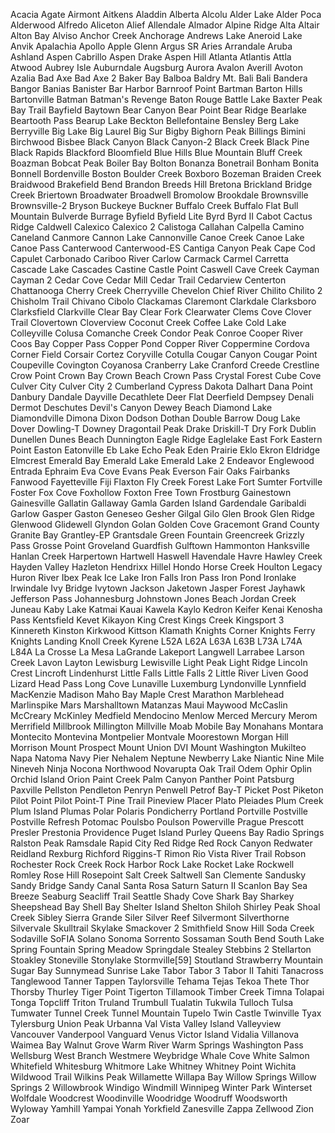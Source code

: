 Acacia
Agate
Airmont
Aitkens
Aladdin
Alberta
Alcolu
Alder Lake
Alder Poca
Alderwood
Alfredo
Aliceton
Alief
Allendale
Almador
Alpine Ridge
Alta
Altair
Alton Bay
Alviso
Anchor Creek
Anchorage
Andrews Lake
Aneroid Lake
Anvik
Apalachia
Apollo
Apple Glenn
Argus SR
Aries
Arrandale
Aruba
Ashland
Aspen Cabrillo
Aspen Drake
Aspen Hill
Atlanta
Atlantis
Attla
Atwood
Aubrey Isle
Auburndale
Augsburg
Aurora
Avalon
Averill
Avoton
Azalia
Bad Axe
Bad Axe 2
Baker Bay
Balboa
Baldry Mt.
Bali
Bali
Bandera
Bangor
Banias
Banister
Bar Harbor
Barnroof Point
Bartman
Barton Hills
Bartonville
Batman
Batman's Revenge
Baton Rouge
Battle Lake
Baxter Peak
Bay Trail
Bayfield
Baytown
Bear Canyon
Bear Point
Bear Ridge
Bearlake
Beartooth Pass
Bearup Lake
Beckton
Bellefontaine
Bensley
Berg Lake
Berryville
Big Lake
Big Laurel
Big Sur
Bigby
Bighorn Peak
Billings
Bimini
Birchwood
Bisbee
Black Canyon
Black Canyon-2
Black Creek
Black Pine
Black Rapids
Blackford
Bloomfield
Blue Hills
Blue Mountain
Bluff Creek
Boazman
Bobcat Peak
Boiler Bay
Bolton
Bonanza
Bonetrail
Bonham
Bonita
Bonnell
Bordenville
Boston
Boulder Creek
Boxboro
Bozeman
Braiden Creek
Braidwood
Brakefield Bend
Brandon
Breeds Hill
Bretona
Brickland
Bridge Creek
Briertown
Broadwater
Broadwell
Bromolow
Brookdale
Brownsville
Brownsville-2
Bryson
Buckeye
Buckner
Buffalo Creek
Buffalo Flat
Bull Mountain
Bulverde
Burrage
Byfield
Byfield Lite
Byrd
Byrd II
Cabot
Cactus Ridge
Caldwell
Calexico
Calexico 2
Calistoga
Callahan
Calpella
Camino
Caneland
Canmore
Cannon Lake
Cannonville
Canoe Creek
Canoe Lake
Canoe Pass
Canterwood
Canterwood-ES
Cantiga
Canyon Peak
Cape Cod
Capulet
Carbonado
Cariboo River
Carlow
Carmack
Carmel
Carretta
Cascade Lake
Cascades
Castine
Castle Point
Caswell
Cave Creek
Cayman
Cayman 2
Cedar Cove
Cedar Mill
Cedar Trail
Cedarview
Centerton
Chattanooga
Cherry Creek
Cherryville
Chevelon
Chief River
Chilito
Chilito 2
Chisholm Trail
Chivano
Cibolo
Clackamas
Claremont
Clarkdale
Clarksboro
Clarksfield
Clarkville
Clear Bay
Clear Fork
Clearwater
Clems Cove
Clover Trail
Clovertown
Cloverview
Coconut Creek
Coffee Lake
Cold Lake
Colleyville
Colusa
Comanche Creek
Condor Peak
Conroe
Cooper River
Coos Bay
Copper Pass
Copper Pond
Copper River
Coppermine
Cordova
Corner Field
Corsair
Cortez
Coryville
Cotulla
Cougar Canyon
Cougar Point
Coupeville
Covington
Coyanosa
Cranberry Lake
Cranford
Creede
Crestline
Crow Point
Crown Bay
Crown Beach
Crown Pass
Crystal Forest
Cube Cove
Culver City
Culver City 2
Cumberland
Cypress
Dakota
Dalhart
Dana Point
Danbury
Dandale
Dayville
Decathlete
Deer Flat
Deerfield
Dempsey
Denali
Dermot
Deschutes
Devil's Canyon
Dewey Beach
Diamond Lake
Diamondville
Dimona
Dixon
Dodson
Dothan
Double Barrow
Doug Lake
Dover
Dowling-T
Downey
Dragontail Peak
Drake
Driskill-T
Dry Fork
Dublin
Dunellen
Dunes Beach
Dunnington
Eagle Ridge
Eaglelake
East Fork
Eastern Point
Easton
Eatonville
Eb Lake
Echo Peak
Eden Prairie
Eklo
Ekron
Eldridge
Elmcrest
Emerald Bay
Emerald Lake
Emerald Lake 2
Endeavor
Englewood
Entrada
Ephraim
Eva Cove
Evans Peak
Everson
Fair Oaks
Fairbanks
Fanwood
Fayetteville
Fiji
Flaxton
Fly Creek
Forest Lake
Fort Sumter
Fortville
Foster
Fox Cove
Foxhollow
Foxton
Free Town
Frostburg
Gainestown
Gainesville
Gallatin
Gallaway
Gamla
Garden Island
Gardendale
Garibaldi
Garlow
Gasper
Gaston
Geneseo
Gesher
Gilgal
Gilo
Glen Brook
Glen Ridge
Glenwood
Glidewell
Glyndon
Golan
Golden Cove
Gracemont
Grand County
Granite Bay
Grantley-EP
Grantsdale
Green Fountain
Greencreek
Grizzly Pass
Grosse Point
Groveland
Guardfish
Gulftown
Hammonton
Hanksville
Hanlan Creek
Harpertown
Hartwell
Haswell
Havendale
Havre
Hawley Creek
Hayden Valley
Hazleton
Hendrixx
Hillel
Hondo
Horse Creek
Houlton Legacy
Huron River
Ibex Peak
Ice Lake
Iron Falls
Iron Pass
Iron Pond
Ironlake
Irwindale
Ivy Bridge
Ivytown
Jackson
Jaketown
Jasper Forest
Jayhawk
Jefferson Pass
Johannesburg
Johnstown
Jones Beach
Jordan Creek
Juneau
Kaby Lake
Katmai
Kauai
Kawela
Kaylo
Kedron
Keifer
Kenai
Kenosha Pass
Kentsfield
Kevet
Kikayon
King Crest
Kings Creek
Kingsport 3
Kinnereth
Kinston
Kirkwood
Kittson
Klamath
Knights Corner
Knights Ferry
Knights Landing
Knoll Creek
Kyrene
L52A
L62A
L63A
L63B
L73A
L74A
L84A
La Crosse
La Mesa
LaGrande
Lakeport
Langwell
Larrabee
Larson Creek
Lavon
Layton
Lewisburg
Lewisville
Light Peak
Light Ridge
Lincoln Crest
Lincroft
Lindenhurst
Little Falls
Little Falls 2
Little River
Liven Good
Lizard Head Pass
Long Cove
Lunaville
Luxemburg
Lyndonville
Lynnfield
MacKenzie
Madison
Maho Bay
Maple Crest
Marathon
Marblehead
Marlinspike
Mars
Marshalltown
Matanzas
Maui
Maywood
McCaslin
McCreary
McKinley
Medfield
Mendocino
Menlow
Merced
Mercury
Merom
Merrifield
Millbrook
Millington
Millville
Moab
Mobile Bay
Monahans
Montara
Montecito
Montevina
Montpelier
Montvale
Moorestown
Morgan Hill
Morrison
Mount Prospect
Mount Union DVI
Mount Washington
Mukilteo
Napa
Natoma
Navy Pier
Nehalem
Neptune
Newberry Lake
Niantic
Nine Mile
Nineveh
Ninja
Nocona
Northwood
Novarupta
Oak Trail
Odem
Ophir
Oplin
Orchid Island
Orion
Paint Creek
Palm Canyon
Panther Point
Patsburg
Paxville
Pellston
Pendleton
Penryn
Penwell
Petrof Bay-T
Picket Post
Piketon
Pilot Point
Pilot Point-T
Pine Trail
Pineview
Placer
Plato
Pleiades
Plum Creek
Plum Island
Plumas
Polar
Polaris
Pondicherry
Portland
Portville
Postville
Postville Refresh
Potomac
Poulsbo
Poulson
Powerville
Prague
Prescott
Presler
Prestonia
Providence
Puget Island
Purley
Queens Bay
Radio Springs
Ralston Peak
Ramsdale
Rapid City
Red Ridge
Red Rock Canyon
Redwater
Reidland
Rexburg
Richford
Riggins-T
Rimon
Rio Vista
River Trail
Robson
Rochester
Rock Creek
Rock Harbor
Rock Lake
Rocket Lake
Rockwell
Romley
Rose Hill
Rosepoint
Salt Creek
Saltwell
San Clemente
Sandusky
Sandy Bridge
Sandy Canal
Santa Rosa
Saturn
Saturn II
Scanlon Bay
Sea Breeze
Seaburg
Seacliff Trail
Seattle
Shady Cove
Shark Bay
Sharkey
Sheepshead Bay
Shell Bay
Shelter Island
Shelton
Shiloh
Shirley Peak
Shoal Creek
Sibley
Sierra Grande
Siler
Silver Reef
Silvermont
Silverthorne
Silvervale
Skulltrail
Skylake
Smackover 2
Smithfield
Snow Hill
Soda Creek
Sodaville
SoFIA
Solano
Sonoma
Sorrento
Sossaman
South Bend
South Lake
Spring Fountain
Spring Meadow
Springdale
Stealey
Stebbins 2
Stellarton
Stoakley
Stoneville
Stonylake
Stormville[59]
Stoutland
Strawberry Mountain
Sugar Bay
Sunnymead
Sunrise Lake
Tabor
Tabor 3
Tabor II
Tahiti
Tanacross
Tanglewood
Tanner
Tappen
Taylorsville
Tehama
Tejas
Tekoa
Thete
Thor
Thorsby
Thurley
Tiger Point
Tigerton
Tillamook
Timber Creek
Timna
Tolapai
Tonga
Topcliff
Triton
Truland
Trumbull
Tualatin
Tukwila
Tulloch
Tulsa
Tumwater
Tunnel Creek
Tunnel Mountain
Tupelo
Twin Castle
Twinville
Tyax
Tylersburg
Union Peak
Urbanna
Val Vista
Valley Island
Valleyview
Vancouver
Vanderpool
Vanguard
Venus
Victor Island
Vidalia
Villanova
Waimea Bay
Walnut Grove
Warm River
Warm Springs
Washington Pass
Wellsburg
West Branch
Westmere
Weybridge
Whale Cove
White Salmon
Whitefield
Whitesburg
Whitmore Lake
Whitney
Whitney Point
Wichita
Wildwood Trail
Wilkins Peak
Willamette
Willapa Bay
Willow Springs
Willow Springs 2
Willowbrook
Windigo
Windmill
Winnipeg
Winter Park
Winterset
Wolfdale
Woodcrest
Woodinville
Woodridge
Woodruff
Woodsworth
Wyloway
Yamhill
Yampai
Yonah
Yorkfield
Zanesville
Zappa
Zellwood
Zion
Zoar
